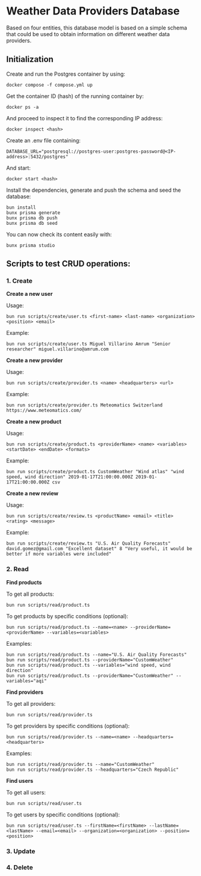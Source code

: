 # Weather Data Providers Database

Based on four entities, this database model is based on a simple schema that could be used to obtain information on different weather data providers.

## Initialization

Create and run the Postgres container by using:

```
docker compose -f compose.yml up
```

Get the container ID (hash) of the running container by: 
``` 
docker ps -a
```

And proceed to inspect it to find the corresponding IP address:
```
docker inspect <hash>
```

Create an .env file containing:

```
DATABASE_URL="postgresql://postgres-user:postgres-password@<IP-address>:5432/postgres"
```

And start:
```
docker start <hash>
``` 

Install the dependencies, generate and push the schema and seed the database: 

```
bun install
bunx prisma generate
bunx prisma db push
bunx prisma db seed
```

You can now check its content easily with:

```
bunx prisma studio
```

## Scripts to test CRUD operations:

### 1. Create

**Create a new user**

Usage:

```
bun run scripts/create/user.ts <first-name> <last-name> <organization> <position> <email>
```

Example:

```
bun run scripts/create/user.ts Miguel Villarino Amrum "Senior researcher" miguel.villarino@amrum.com
```

**Create a new provider**

Usage:

```
bun run scripts/create/provider.ts <name> <headquarters> <url>
```

Example:

```
bun run scripts/create/provider.ts Meteomatics Switzerland https://www.meteomatics.com/
```

**Create a new product**

Usage:

```
bun run scripts/create/product.ts <providerName> <name> <variables> <startDate> <endDate> <formats>
```

Example:

```
bun run scripts/create/product.ts CustomWeather "Wind atlas" "wind speed, wind direction" 2019-01-17T21:00:00.000Z 2019-01-17T21:00:00.000Z csv
```

**Create a new review**

Usage:

```
bun run scripts/create/review.ts <productName> <email> <title> <rating> <message>
```

Example:

```
bun run scripts/create/review.ts "U.S. Air Quality Forecasts" david.gomez@gmail.com "Excellent dataset" 8 "Very useful, it would be better if more variables were included"
```

### 2. Read

**Find products**

To get all products:

```
bun run scripts/read/product.ts
```

To get products by specific conditions (optional):

```
bun run scripts/read/product.ts --name=<name> --providerName=<providerName> --variables=<variables>
```

Examples:
```
bun run scripts/read/product.ts --name="U.S. Air Quality Forecasts"
bun run scripts/read/product.ts --providerName="CustomWeather"
bun run scripts/read/product.ts --variables="wind speed, wind direction"
bun run scripts/read/product.ts --providerName="CustomWeather" --variables="aqi"
```

**Find providers**

To get all providers:

```
bun run scripts/read/provider.ts 
```

To get providers by specific conditions (optional):

```
bun run scripts/read/provider.ts --name=<name> --headquarters=<headquarters>
```

Examples:
```
bun run scripts/read/provider.ts --name="CustomWeather"
bun run scripts/read/provider.ts --headquarters="Czech Republic"
```

**Find users**

To get all users:

```
bun run scripts/read/user.ts
```

To get users by specific conditions (optional):

```
bun run scripts/read/user.ts --firstName=<firstName> --lastName=<lastName> --email=<email> --organization=<organization> --position=<position>
```

### 3. Update

### 4. Delete
